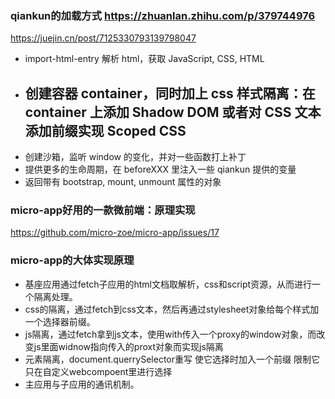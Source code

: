 ### qiankun的加载方式 <https://zhuanlan.zhihu.com/p/379744976>
<https://juejin.cn/post/7125330793139798047>
  + import-html-entry 解析 html，获取 JavaScript, CSS, HTML
  + 创建容器 container，同时加上 css 样式隔离：在 container 上添加 Shadow DOM 或者对 CSS 文本 添加前缀实现 Scoped CSS
    - 
  + 创建沙箱，监听 window 的变化，并对一些函数打上补丁
  + 提供更多的生命周期，在 beforeXXX 里注入一些 qiankun 提供的变量
  + 返回带有 bootstrap, mount, unmount 属性的对象


### micro-app好用的一款微前端：原理实现
<https://github.com/micro-zoe/micro-app/issues/17>
### micro-app的大体实现原理
 + 基座应用通过fetch子应用的html文档取解析，css和script资源，从而进行一个隔离处理。
 + css的隔离，通过fetch到css文本，然后再通过stylesheet对象给每个样式加一个选择器前缀。
 + js隔离，通过fetch拿到js文本，使用with传入一个proxy的window对象，而改变js里面widnow指向传入的proxt对象而实现js隔离
 + 元素隔离，document.querrySelector重写 使它选择时加入一个前缀 限制它只在自定义webcompoent里进行选择
 + 主应用与子应用的通讯机制。
